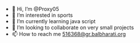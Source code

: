 - 👋 Hi, I’m @Proxy05
- 👀 I’m interested in sports
- 🌱 I’m currently learning java script
- 💞️ I’m looking to collaborate on very small projects
- 📫 How to reach me 516368@gr.balbharati.org

<!---
Proxy05/Proxy05 is a ✨ special ✨ repository because its `README.md` (this file) appears on your GitHub profile.
You can click the Preview link to take a look at your changes.
--->
